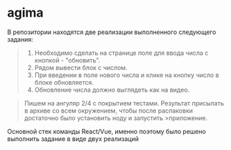 # agima

В репозитории находятся две реализации выполненного следующего задания:

>1) Необходимо сделать на странице поле для ввода числа с кнопкой - "обновить". 
>2) Рядом вывести блок с числом.
>3) При введении в поле нового числа и клике на кнопку число в блоке обновляется.
>4) Обновление числа должно выглядеть как на видео.

>Пишем на ангуляр 2/4 с покрытием тестами.
>Результат присылать в архиве со всем окружением, чтобы после распаковки достаточно было установить ноду и запустить >приложение.

Основной стек команды React/Vue, именно поэтому было решено выполнить задание в виде двух реализаций
